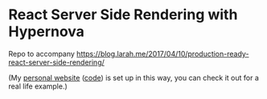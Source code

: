 # React Server Side Rendering with Hypernova

Repo to accompany https://blog.larah.me/2017/04/10/production-ready-react-server-side-rendering/

(My [personal website](https://mark.larah.me/) ([code](https://github.com/magicmark/personal-website-v2)) is set up in this way, you can check it out for a real life example.)
